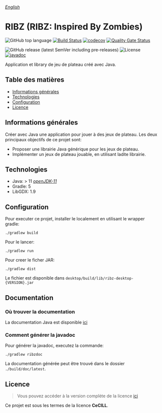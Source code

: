 _[English](https://github.com/Foacs/ribz/blob/master/README.md)_
# RIBZ (RIBZ: Inspired By Zombies)

![GitHub top language](https://img.shields.io/github/languages/top/Foacs/ribz)
[![Build Status](https://travis-ci.com/Foacs/ribz.svg?branch=master)](https://travis-ci.com/Foacs/ribz)
[![codecov](https://codecov.io/gh/Foacs/ribz/branch/master/graph/badge.svg)](https://codecov.io/gh/Foacs/ribz)
[![Quality Gate Status](https://sonarcloud.io/api/project_badges/measure?project=Foacs_ribz&metric=alert_status)](https://sonarcloud.io/dashboard?id=Foacs_ribz)

![GitHub release (latest SemVer including pre-releases)](https://img.shields.io/github/v/release/foacs/ribz?include_prereleases)
![License](https://img.shields.io/badge/license-CeCILL-blue)
[![javadoc](https://img.shields.io/badge/javadoc-0.1-blue)](http://foacs.ovh/ribz/apidocs/index.php)

Application et library de jeu de plateau créé avec Java.

## Table des matières
- [Informations générales](#informations-gnrales)
- [Technologies](#technologies)
- [Configuration](#configuration)
- [Licence](#licence)

## Informations générales
Créer avec Java une application pour jouer à des jeux de plateau. Les deux principaux objectifs de ce projet sont: 
- Proposer une librairie Java générique pour les jeux de plateau.
- Implémenter un jeux de plateau jouable, en utilisant ladite librairie.

## Technologies
- Java: > 11 _[openJDK-11](https://openjdk.java.net/projects/jdk/11/)_
- Gradle: 5
- LibGDX: 1.9

## Configuration
Pour executer ce projet, installer le localement en utilisant le wrapper gradle:
```shell script
./gradlew build
```

Pour le lancer:
```shell script
./gradlew run
```

Pour creer le ficher JAR:
```shell script
./gradlew dist
```
Le fichier est disponible dans `desktop/build/lib/ribz-desktop-{VERSION}.jar`

## Documentation
### Où trouver la documentation
La documentation Java est disponible [ici](http://foacs.ovh/ribz/apidocs/index.php)

### Comment générer la javadoc
Pour générer la javadoc, executez la commande:
```shell script
./gradlew ribzdoc
```
La documentation générée peut être trouvé dans le dossier `./build/doc/latest`.

## Licence
> Vous pouvez accéder à la version complète de la licence [ici](https://github.com/Foacs/ribz/blob/master/LICENCliE.md)

Ce projet est sous les termes de la licence __CeCILL__.